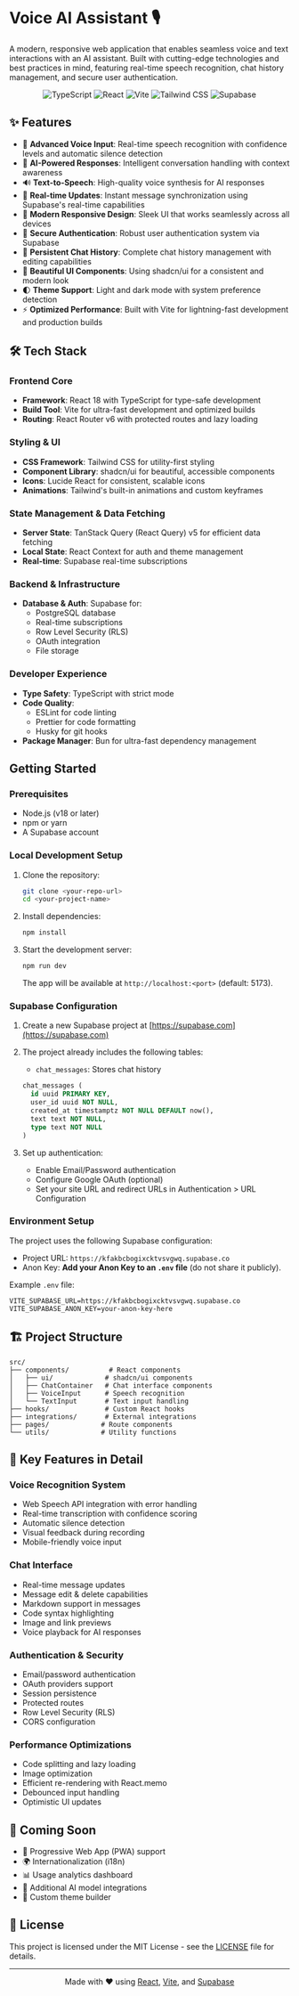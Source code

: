 # Voice AI Assistant 🎙️ 

A modern, responsive web application that enables seamless voice and text interactions with an AI assistant. Built with cutting-edge technologies and best practices in mind, featuring real-time speech recognition, chat history management, and secure user authentication.

<div align="center">

![TypeScript](https://img.shields.io/badge/TypeScript-007ACC?style=for-the-badge&logo=typescript&logoColor=white)
![React](https://img.shields.io/badge/React-20232A?style=for-the-badge&logo=react&logoColor=61DAFB)
![Vite](https://img.shields.io/badge/Vite-646CFF?style=for-the-badge&logo=vite&logoColor=white)
![Tailwind CSS](https://img.shields.io/badge/Tailwind_CSS-38B2AC?style=for-the-badge&logo=tailwind-css&logoColor=white)
![Supabase](https://img.shields.io/badge/Supabase-3ECF8E?style=for-the-badge&logo=supabase&logoColor=white)

</div>

## ✨ Features

- 🎤 **Advanced Voice Input**: Real-time speech recognition with confidence levels and automatic silence detection
- 🤖 **AI-Powered Responses**: Intelligent conversation handling with context awareness
- 🔊 **Text-to-Speech**: High-quality voice synthesis for AI responses
- 🎯 **Real-time Updates**: Instant message synchronization using Supabase's real-time capabilities
- 📱 **Modern Responsive Design**: Sleek UI that works seamlessly across all devices
- 🔐 **Secure Authentication**: Robust user authentication system via Supabase
- 📜 **Persistent Chat History**: Complete chat history management with editing capabilities
- 🎨 **Beautiful UI Components**: Using shadcn/ui for a consistent and modern look
- 🌓 **Theme Support**: Light and dark mode with system preference detection
- ⚡ **Optimized Performance**: Built with Vite for lightning-fast development and production builds

## 🛠️ Tech Stack

### Frontend Core
- **Framework**: React 18 with TypeScript for type-safe development
- **Build Tool**: Vite for ultra-fast development and optimized builds
- **Routing**: React Router v6 with protected routes and lazy loading

### Styling & UI
- **CSS Framework**: Tailwind CSS for utility-first styling
- **Component Library**: shadcn/ui for beautiful, accessible components
- **Icons**: Lucide React for consistent, scalable icons
- **Animations**: Tailwind's built-in animations and custom keyframes

### State Management & Data Fetching
- **Server State**: TanStack Query (React Query) v5 for efficient data fetching
- **Local State**: React Context for auth and theme management
- **Real-time**: Supabase real-time subscriptions

### Backend & Infrastructure
- **Database & Auth**: Supabase for:
  - PostgreSQL database
  - Real-time subscriptions
  - Row Level Security (RLS)
  - OAuth integration
  - File storage

### Developer Experience
- **Type Safety**: TypeScript with strict mode
- **Code Quality**:
  - ESLint for code linting
  - Prettier for code formatting
  - Husky for git hooks
- **Package Manager**: Bun for ultra-fast dependency management

## Getting Started

### Prerequisites

- Node.js (v18 or later)
- npm or yarn
- A Supabase account

### Local Development Setup

1. Clone the repository:
   ```bash
   git clone <your-repo-url>
   cd <your-project-name>
   ```

2. Install dependencies:
   ```bash
   npm install
   ```

3. Start the development server:
   ```bash
   npm run dev
   ```

   The app will be available at `http://localhost:<port>` (default: 5173).

### Supabase Configuration

1. Create a new Supabase project at [https://supabase.com](https://supabase.com)

2. The project already includes the following tables:
   - `chat_messages`: Stores chat history
   ```sql
   chat_messages (
     id uuid PRIMARY KEY,
     user_id uuid NOT NULL,
     created_at timestamptz NOT NULL DEFAULT now(),
     text text NOT NULL,
     type text NOT NULL
   )
   ```

3. Set up authentication:
   - Enable Email/Password authentication
   - Configure Google OAuth (optional)
   - Set your site URL and redirect URLs in Authentication > URL Configuration

### Environment Setup

The project uses the following Supabase configuration:
- Project URL: `https://kfakbcbogixcktvsvgwq.supabase.co`
- Anon Key: **Add your Anon Key to an `.env` file** (do not share it publicly).

Example `.env` file:
```
VITE_SUPABASE_URL=https://kfakbcbogixcktvsvgwq.supabase.co
VITE_SUPABASE_ANON_KEY=your-anon-key-here
```

## 🏗️ Project Structure

```
src/
├── components/          # React components
│   ├── ui/             # shadcn/ui components
│   ├── ChatContainer   # Chat interface components
│   ├── VoiceInput      # Speech recognition
│   └── TextInput       # Text input handling
├── hooks/              # Custom React hooks
├── integrations/       # External integrations
├── pages/             # Route components
└── utils/             # Utility functions
```

## 🚀 Key Features in Detail

### Voice Recognition System
- Web Speech API integration with error handling
- Real-time transcription with confidence scoring
- Automatic silence detection
- Visual feedback during recording
- Mobile-friendly voice input

### Chat Interface
- Real-time message updates
- Message edit & delete capabilities
- Markdown support in messages
- Code syntax highlighting
- Image and link previews
- Voice playback for AI responses

### Authentication & Security
- Email/password authentication
- OAuth providers support
- Session persistence
- Protected routes
- Row Level Security (RLS)
- CORS configuration

### Performance Optimizations
- Code splitting and lazy loading
- Image optimization
- Efficient re-rendering with React.memo
- Debounced input handling
- Optimistic UI updates

## 🌟 Coming Soon

- 📱 Progressive Web App (PWA) support
- 🌍 Internationalization (i18n)
- 📊 Usage analytics dashboard
- 🤖 Additional AI model integrations
- 🎨 Custom theme builder

## 📄 License

This project is licensed under the MIT License - see the [LICENSE](LICENSE) file for details.

---

<div align="center">

Made with ❤️ using [React](https://reactjs.org/), [Vite](https://vitejs.dev/), and [Supabase](https://supabase.io/)

</div>

